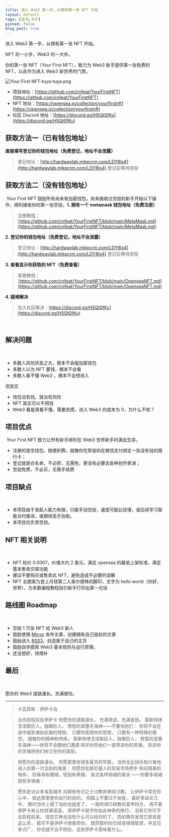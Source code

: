 ```yaml
---
title: 进入 Web3 第一步，从拥有第一张 NFT 开始
layout: default
tags: [读书,卡片]
pinned: false
blog_post: true
---
```


进入 Web3 第一步，从拥有第一张 NFT 开始。
​

NFT 的一小步，Web3  的一大步。
​

你的第一张 NFT（Your First NFT），致力为 Web3 新手提供第一张免费的 NFT，以此作为进入 Web3 新世界的门票。
​

![Your First NFT-tuya-tuya.png](https://s2.loli.net/2022/02/15/ODfyE3PHt4WQA7U.png)
[
](http://hardwaylab.mikecrm.com/LDY8lx4)

- 项目地址：[https://github.com/cnfeat/YourFirstNFT](https://github.com/cnfeat/YourFirstNFT)
- NFT 地址：[https://opensea.io/collection/yourfirstnft](https://opensea.io/collection/yourfirstnft)
- 社区 Discord 地址：[https://discord.gg/H5QtSfKu](https://discord.gg/H5QtSfKu)



## 获取方法一（已有钱包地址）


**直接填写登记你的钱包地址（免费登记，地址不会泄露）**
​

> 登记地址：[http://hardwaylab.mikecrm.com/LDY8lx4](http://hardwaylab.mikecrm.com/LDY8lx4)
> 登记后等待空投



## 获取方法二（没有钱包地址）
​
Your First NFT 鼓励所有尚未有加密钱包，尚未接收过空投的新手开始以下操作，顺利接收你的第一张空投。
​
**1. 拥有一个 metamask 钱包地址（免费注册）**
> 注册教程：[https://github.com/cnfeat/YourFirstNFT/blob/main/MetaMask.md](https://github.com/cnfeat/YourFirstNFT/blob/main/MetaMask.md)

**2. 登记你的钱包地址（免费登记，地址不会泄露）**
> 登记地址：[http://hardwaylab.mikecrm.com/LDY8lx4](http://hardwaylab.mikecrm.com/LDY8lx4)
> 登记后等待空投

**3. 查看显示你获取的 NFT（免费查看）**
> 查看教程：[https://github.com/cnfeat/YourFirstNFT/blob/main/OpenseaNFT.md](https://github.com/cnfeat/YourFirstNFT/blob/main/OpenseaNFT.md)

**4. 疑难解决**
> 加入社区解决：[https://discord.gg/H5QtSfKu](https://discord.gg/H5QtSfKu)

​

## 解决问题
​
- 多数人风险厌恶之大，根本不会碰加密钱包
- 多数人以为 NFT 要钱，根本不会看
- 多数人看不懂 Web3 ，根本不会想进入

但其实

- 钱包没有钱，就没有风险
- NFT 其实可以不用钱
- Web3 看是真看不懂，需要去摸，进入 Web3 的成本为 0，为什么不呢？

## 项目优点
​
Your First NFT 致力让所有新手顺利在 Web3 世界新手村满血生存。
​
- 注册的是空钱包，随便折腾，就像你在帮爸妈在微信支付绑定一张没有钱的银行卡；
- 登记就是白名单，不必肝，无需抢，更没有必要去各种创作表演；
- 空投免费，不必买，无需手续费


## 项目缺点
​
- 本项目由于发起人能力有限，只能手动空投，速度可能比较慢，或后续学习智能合约推进，或期待高手协助。
- 本项目仅负责空投。
​

## NFT 相关说明
​
- NFT 标价 0.0007，价值大约 2 美元，满足 opensea 的最低上架标准，满足基本售卖交易功能
- 建议不要购买或售卖此 NFT，避免造成不必要的误解
- NFT 主图案为登上月球第二人奥尔德林的脚印，文字为 hello world（你好，世界），为多数编程教程指引新手打印出第一句话
​

## 路线图 Roadmap 
​
- 空投 1 万张 NFT 给 Web3 新人
- 鼓励使用 [Mirror](https://mirror.xyz/) 发布文章，创建拥有自己版权的文章
- 鼓励进入 [RSS3](https://rss3.bio/)，创造属于自己的主页
- 鼓励自学摸索 Web3 基本规则与运行原理。
- 还没想好，待增补

## 最后
​

愿你的 Web3 道路漫长，充满冒险。
​

-------


> 卡瓦菲斯：伊萨卡岛
> ​

> 当你启程前往伊萨卡
> 但愿你的道路漫长，
> 充满奇迹，充满发现。
> 莱斯特律戈涅斯巨人，独眼巨人，
> 愤怒的波塞冬海神——不要怕他们：
> 你将不会在途中碰到诸如此类的怪物，
> 只要你高扬你的思想，
> 只要有一种特殊的感觉，
> 接触你的精神和肉体。
> 莱斯特律戈涅斯巨人，独眼巨人，
> 野蛮的波塞冬海神——你将不会跟他们遭遇
> 除非你将他们一直带进你的灵魂，
> 除非你的灵魂将他们树立在你的面前。
> ​

> 但愿你的道路漫长。
> 但愿那里有很多夏天的早晨，
> 当你无比快乐和兴奋地
> 进入你第一次见到的海港：
> 但愿你在腓尼基人的贸易市场停步
> 购买精美的物件，
> 珍珠母和珊瑚，琥珀和黑檀，
> 各式各样销魂的香水
> ——你要多销魂就有多销魂：
> ​

> 愿你走访众多埃及城市
> 向那些有识之士讨教并继续讨教。
> 让伊萨卡常在你心中，
> 抵达那里是你此行的目的。
> 但路上不要过于匆促，
> 最好多延长几年，
> 那时当你上得了岛你也就老了，
> 一路所得已经教你富甲四方，
> 用不着伊萨卡来让你财源滚滚。
> 用伊萨卡赋予你如此神奇的旅行，
> 没有它你可不会启程前来。
> 现在它再也没有什么可以给你的了。
> 而如果你发现它原来是这么穷，
> 那可不是伊萨卡想愚弄你。
> 既然那时你已经变得很聪慧，并且见多识广，
> 你也就不会不明白，这些伊萨卡意味着什么。


